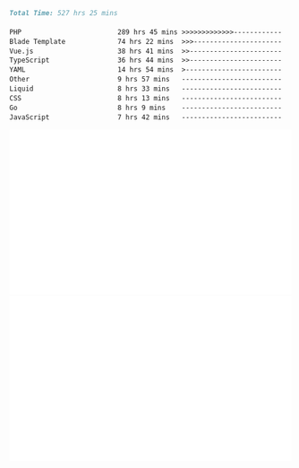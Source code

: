 <!--START_SECTION:waka-->

```markdown
Total Time: 527 hrs 25 mins

PHP                        289 hrs 45 mins >>>>>>>>>>>>>------------   53.92 %
Blade Template             74 hrs 22 mins  >>>----------------------   13.84 %
Vue.js                     38 hrs 41 mins  >>-----------------------   07.20 %
TypeScript                 36 hrs 44 mins  >>-----------------------   06.84 %
YAML                       14 hrs 54 mins  >------------------------   02.77 %
Other                      9 hrs 57 mins   -------------------------   01.85 %
Liquid                     8 hrs 33 mins   -------------------------   01.59 %
CSS                        8 hrs 13 mins   -------------------------   01.53 %
Go                         8 hrs 9 mins    -------------------------   01.52 %
JavaScript                 7 hrs 42 mins   -------------------------   01.43 %
```

<!--END_SECTION:waka-->
<p align="center">
    <img src="https://raw.githubusercontent.com/rjp2525/rjp2525/output/generated/overview.svg">
    <img src="https://raw.githubusercontent.com/rjp2525/rjp2525/output/generated/languages.svg">
</p>
